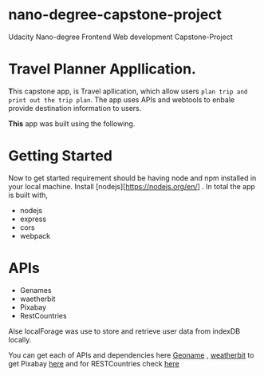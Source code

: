 # nano-degree-capstone-project
 Udacity  Nano-degree Frontend Web development Capstone-Project
 
 # Travel Planner Appllication.
 
 
 **T**his capstone app, is Travel apllication, which allow users `plan trip and print out the trip plan`. The app uses APIs and webtools to enbale provide destination information to users.
 
**This** app was built using the following.

# Getting Started
Now to get started requirement should be having node and npm installed in your local machine. Install [nodejs][https://nodejs.org/en/] . In total the app is built with,

- nodejs
- express
- cors
- webpack

# APIs
- Genames
- waetherbit
- Pixabay
- RestCountries

Alse localForage was use to store and retrieve user data from indexDB locally.

You can get each of APIs and dependencies here [Geoname](http://www.geonames.org/) , [weatherbit](https://www.weatherbit.io/account/create)  to get Pixabay [here](https://pixabay.com/api/docs/) and for RESTCountries check [here](https://restcountries.eu/)



